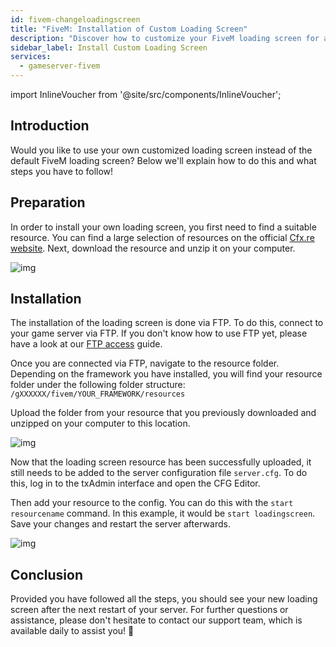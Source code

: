 ```yaml
---
id: fivem-changeloadingscreen
title: "FiveM: Installation of Custom Loading Screen"
description: "Discover how to customize your FiveM loading screen for a unique player experience and enhance your server visuals → Learn more now"
sidebar_label: Install Custom Loading Screen
services:
  - gameserver-fivem
---
```


import InlineVoucher from '@site/src/components/InlineVoucher';



## Introduction

Would you like to use your own customized loading screen instead of the default FiveM loading screen? Below we'll explain how to do this and what steps you have to follow!

<InlineVoucher />



## Preparation

In order to install your own loading screen, you first need to find a suitable resource. You can find a large selection of resources on the official [Cfx.re website](https://forum.cfx.re/c/releases/7). Next, download the resource and unzip it on your computer.

![img](https://screensaver01.zap-hosting.com/index.php/s/zZKWWMWCJPqKonj/preview)



## Installation

The installation of the loading screen is done via FTP. To do this, connect to your game server via FTP. If you don't know how to use FTP yet, please have a look at our [FTP access](gameserver-ftpaccess.md) guide. 

Once you are connected via FTP, navigate to the resource folder. Depending on the framework you have installed, you will find your resource folder under the following folder structure: `/gXXXXXX/fivem/YOUR_FRAMEWORK/resources`

Upload the folder from your resource that you previously downloaded and unzipped on your computer to this location.

![img](https://screensaver01.zap-hosting.com/index.php/s/qkYBKoMox94EEWK/download)



Now that the loading screen resource has been successfully uploaded, it still needs to be added to the server configuration file `server.cfg`. To do this, log in to the txAdmin interface and open the CFG Editor. 

Then add your resource to the config. You can do this with the `start resourcename` command. In this example, it would be `start loadingscreen`. Save your changes and restart the server afterwards. 

![img](https://screensaver01.zap-hosting.com/index.php/s/gxniiKj3HmLGeEE/preview)







## Conclusion

Provided you have followed all the steps, you should see your new loading screen after the next restart of your server. For further questions or assistance, please don't hesitate to contact our support team, which is available daily to assist you! 🙂

<InlineVoucher />
